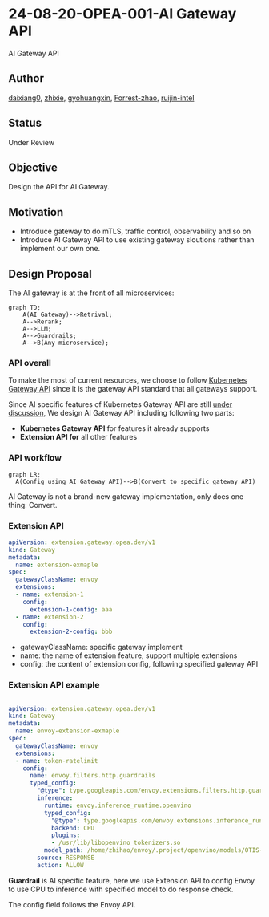# 24-08-20-OPEA-001-AI Gateway API

AI Gateway API

## Author

[daixiang0](https://github.com/daixiang0), [zhixie](https://github.com/zhxie), [gyohuangxin](https://github.com/gyohuangxin), [Forrest-zhao](https://github.com/Forrest-zhao), [ruijin-intel](https://github.com/ruijin-intel)

## Status

Under Review

## Objective

Design the API for AI Gateway.

## Motivation

- Introduce gateway to do mTLS, traffic control, observability and so on
- Introduce AI Gateway API to use existing gateway sloutions rather than implement our own one.

## Design Proposal

The AI gateway is at the front of all microservices:

```mermaid
graph TD;
    A(AI Gateway)-->Retrival;
    A-->Rerank;
    A-->LLM;
    A-->Guardrails;
    A-->B(Any microservice);
```

### API overall

To make the most of current resources, we choose to follow [Kubernetes Gateway API](https://gateway-api.sigs.k8s.io/) since it is the gateway API standard that all gateways support.

Since AI specific features of Kubernetes Gateway API are still [under discussion](https://docs.google.com/document/d/1FQN_hGhTNeoTgV5Jj16ialzaSiAxC0ozxH1D9ngCVew/edit), We design AI Gateway API including following two parts:

- **Kubernetes Gateway API** for features it already supports
- **Extension API for** all other features

### API workflow

```mermaid
graph LR;
  A(Config using AI Gateway API)-->B(Convert to specific gateway API)
```

AI Gateway is not a brand-new gateway implementation, only does one thing: Convert.

### Extension API

```yaml
apiVersion: extension.gateway.opea.dev/v1
kind: Gateway
metadata:
  name: extension-exmaple
spec:
  gatewayClassName: envoy
  extensions:
  - name: extension-1
    config:
      extension-1-config: aaa
  - name: extension-2
    config:
      extension-2-config: bbb
```

- gatewayClassName: specific gateway implement
- name: the name of extension feature, support multiple extensions
- config: the content of extension config, following specified gateway API

### Extension API example

```yaml

apiVersion: extension.gateway.opea.dev/v1
kind: Gateway
metadata:
  name: envoy-extension-exmaple
spec:
  gatewayClassName: envoy
  extensions:
  - name: token-ratelimit
    config:
      name: envoy.filters.http.guardrails
      typed_config:
        "@type": type.googleapis.com/envoy.extensions.filters.http.guardrails.v3.Guardrails
        inference:
          runtime: envoy.inference_runtime.openvino
          typed_config:
            "@type": type.googleapis.com/envoy.extensions.inference_runtime.openvino.v3.OpenvinoConfig
            backend: CPU
            plugins:
            - /usr/lib/libopenvino_tokenizers.so
          model_path: /home/zhihao/envoy/.project/openvino/models/OTIS-Official-Spam-Model.xml
        source: RESPONSE
        action: ALLOW
```

**Guardrail** is AI specific feature, here we use Extension API to config Envoy to use CPU to inference with specified model to do response check.

The config field follows the Envoy API.
